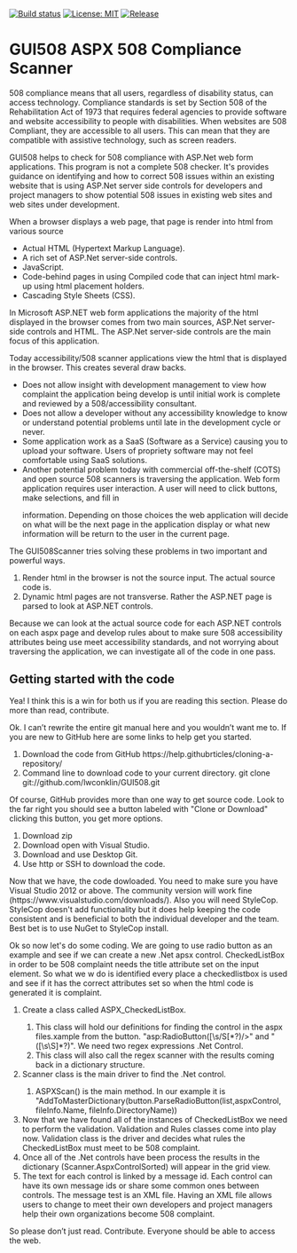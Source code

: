 [![Build status](https://img.shields.io/appveyor/ci/lwconklin/gui508.svg?label=Build&maxAge=60)](https://ci.appveyor.com/project/lwconklin/gui508)
[![License: MIT](https://img.shields.io/badge/License-MIT-yellow.svg)](https://opensource.org/licenses/MIT)
[![Release](https://img.shields.io/github/release/lwconklin/gui508.svg?label=Release&maxAge=60)](https://github.com/lwconklin/gui508/releases/latest)  


# <h1>GUI508 ASPX 508 Compliance Scanner</h1>

<p>
508 compliance means that all users, regardless of disability status, can access technology. 
Compliance standards is set by Section 508 of the Rehabilitation Act of 1973 that requires federal agencies to provide software and website accessibility to people with disabilities. When websites are 508 Compliant, they are accessible to all users. This can mean that they are compatible with assistive technology, such as screen readers.

GUI508 helps to check for 508 compliance with ASP.Net web form applications. This program is not a complete 508 checker. It's provides guidance on identifying and how to correct 508 issues within an existing website that is using ASP.Net server side controls for developers and project managers to show potential 508 issues in existing web sites and web sites under development.
</p>

<p>
When a browser displays a web page, that page is render into html from various source
</p>
<ul>

<li>Actual HTML (Hypertext Markup Language).</li>
<li>A rich set of ASP.Net server-side controls.</li>
<li>JavaScript.</li>
<li>Code-behind pages in using Compiled code that can inject html mark-up using html placement holders.</li>
<li>Cascading Style Sheets (CSS).</li>
</ul>
<p>
In Microsoft ASP.NET web form applications the majority of the html displayed in the browser comes from two main sources, ASP.Net server-side controls and HTML. The ASP.Net server-side controls are the main focus of this application.
</p>
<p>Today accessibility/508 scanner applications view the html that is displayed in the browser. This creates several draw backs.</p>
<ul>
<li>Does not allow insight with development management to view how complaint the application being develop is until initial work is complete and reviewed by a 508/accessibility consultant. </li>
<li>Does not allow a developer without any accessibility knowledge to know or understand potential problems until late in the development cycle or never.</li>
<li>Some application work as a SaaS (Software as a Service) causing you to upload your software. Users of propriety software may not feel comfortable using SaaS solutions.</li>
<li>Another potential problem today with commercial off-the-shelf (COTS) and open source 508 scanners is traversing the application. Web form application requires user interaction. A user will need to click buttons, make selections, and fill in

information. Depending on those choices the web application will decide on what will be the next page in the application display or what new information will be return to the user in the current page. </li>

</ul>
The GUI508Scanner tries solving these problems in two important and powerful ways. 
<ol>
<li>Render html in the browser is not the source input. The actual source code is. </li>
<li>Dynamic html pages are not transverse. Rather the ASP.NET page is parsed to look at ASP.NET controls.</li>
</ol>
<p>
Because we can look at the actual source code for each ASP.NET controls on each aspx page and develop rules about to make sure 508 accessibility attributes being use meet accessibility standards, and not worrying about traversing the application, we can investigate all of the code in one pass.  
</p>


<h2>Getting started with the code</h2>

<p>Yea! I think this is a win for both us if you are reading this section. Please do more than read, contribute. </p>
<p>
Ok. I can’t rewrite the entire git manual here and you wouldn’t want me to. If you are new to GitHub here are some links to help get you
started.</p>
<ol>
<li>Download the code from GitHub https://help.githubrticles/cloning-a-repository/</li>
<li>Command line to download code to your current directory. git clone git://github.com/lwconklin/GUI508.git</li>
</ol>

<p> Of course, GitHub provides more than one way to get source code. Look to the far right you should see a button labeled with "Clone or Download" clicking this button, you get more options.
<ol>
<li>Download zip</li>
<li>Download open with Visual Studio.</li>
<li>Download and use Desktop Git.</li>
<li>Use http or SSH to download the code.</li>
</ol>
<p>
Now that we have, the code dowloaded. You need to make sure you have Visual Studio 2012 or above. The community version will work fine (https://www.visualstudio.com/downloads/). Also you will need StyleCop. StyleCop doesn't add functionality but it does help keeping the code consistent and is beneficial to both the individual developer and the team. Best bet is to use NuGet to StyleCop install.</p>

<p>Ok so now let's do some coding. We are going to use radio button as an example and see if we can create a new .Net apsx control. CheckedListBox in order to be 508 complaint needs the title attribute set on the input element. So what we w do is identified every place a checkedlistbox is used and see if it has the correct attributes set so when the html code is generated it is  complaint.</p>
<p>
<ol>
<li>Create a class called ASPX_CheckedListBox.</li>
<ol>
<li>This class will hold our definitions for finding the control in the aspx files.xample from the button. "asp:RadioButton([\s/S[*?)/>" and "([\s\S]*?)". We need two regex expressions .Net Control.</li>
<li>This class will also call the regex scanner with the results coming back in a dictionary structure.</li>
</ol>
<li>Scanner class is the main driver to find the .Net control.</li>
<ol><li>ASPXScan() is the main method. In our example it is "AddToMasterDictionary(button.ParseRadioButton(list,aspxControl, fileInfo.Name, fileInfo.DirectoryName))</li>
</ol>
<li>Now that we have found all of the instances of CheckedListBox we need to perform the validation. Validation and Rules classes come into play now. Validation class is the driver and decides what rules the CheckedListBox must meet to be 508 complaint.</li>
<li>Once all of the .Net controls have been process the results in the dictionary (Scanner.AspxControlSorted) will appear in the grid view.</li>
<li>The text for each control is linked by a message id. Each control can have its own message ids or share some common ones between controls. The message test is an XML file. Having an XML file allows users to change to meet their own developers and project managers help their own organizations become 508 complaint. </li>
</ol>


















<p> So please don’t just read. Contribute. Everyone should be able to access the web. </p>



 

